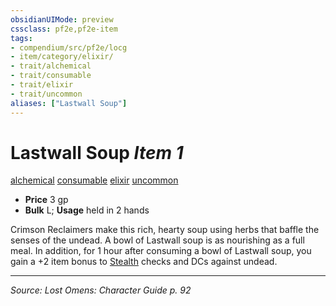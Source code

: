 ```yaml
---
obsidianUIMode: preview
cssclass: pf2e,pf2e-item
tags:
- compendium/src/pf2e/locg
- item/category/elixir/
- trait/alchemical
- trait/consumable
- trait/elixir
- trait/uncommon
aliases: ["Lastwall Soup"]
---
```

# Lastwall Soup *Item 1*  
[alchemical](alchemical.md "Alchemical Item Trait")  [consumable](consumable.md "Consumable Item Trait")  [elixir](elixir.md "Elixir Item Trait")  [uncommon](uncommon.md "Uncommon Rarity Trait")  

- **Price** 3 gp
- **Bulk** L; **Usage** held in 2 hands

Crimson Reclaimers make this rich, hearty soup using herbs that baffle the senses of the undead. A bowl of Lastwall soup is as nourishing as a full meal. In addition, for 1 hour after consuming a bowl of Lastwall soup, you gain a +2 item bonus to [Stealth](skills.md#Stealth) checks and DCs against undead.


---
*Source: Lost Omens: Character Guide p. 92*